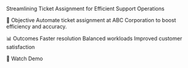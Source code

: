 Streamlining Ticket Assignment for Efficient Support Operations



🎯 Objective
Automate ticket assignment at ABC Corporation to boost efficiency and accuracy.

📊 Outcomes
Faster resolution
Balanced workloads
Improved customer satisfaction

🎥 Watch Demo
